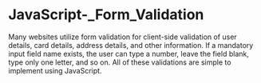 # JavaScript-_Form_Validation
Many websites utilize form validation for client-side validation of user details, card details, address details, and other information.
If a mandatory input field name exists, the user can type a number, leave the field blank, type only one letter, and so on.
All of these validations are simple to implement using JavaScript.
